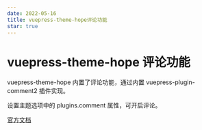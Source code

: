 ```yaml
---
date: 2022-05-16
title: vuepress-theme-hope评论功能
star: true
---
```


# vuepress-theme-hope 评论功能

vuepress-theme-hope 内置了评论功能，通过内置 vuepress-plugin-comment2 插件实现。

设置主题选项中的 plugins.comment 属性，可开启评论。

[官方文档](https://vuepress-theme-hope.github.io/v2/zh/guide/feature/comment.html)
